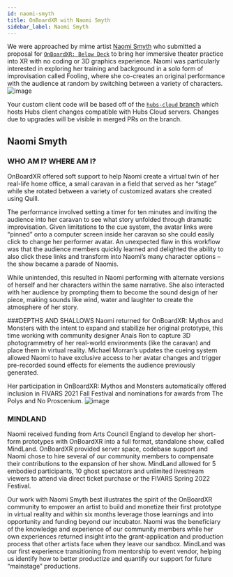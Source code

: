 ```yaml
---
id: naomi-smyth
title: OnBoardXR with Naomi Smyth
sidebar_label: Naomi Smyth
---
```


We were approached by mime artist [Naomi Smyth](https://everythingimmersive.com/organizer/naomi-smyth) who submitted a proposal for [`OnBoardXR: Below Deck`](/obxr2-below-deck) to bring her immersive theater practice into XR with no coding or 3D graphics experience. Naomi was particularly interested in exploring her training and background in a solo form of improvisation called Fooling, where she co-creates an original performance with the audience at random by switching between a variety of characters. ![image](https://user-images.githubusercontent.com/70774583/173257078-9f7e671c-cac9-452e-bc4a-2bea6d4b8243.png)

Your custom client code will be based off of the [`hubs-cloud` branch](https://github.com/mozilla/hubs/tree/hubs-cloud) which hosts Hubs client changes compatible with Hubs Cloud servers. Changes due to upgrades will be visible in merged PRs on the branch.

## Naomi Smyth

### WHO AM I? WHERE AM I?
OnBoardXR offered soft support to help Naomi create a virtual twin of her real-life home office, a small caravan in a field that served as her “stage” while she rotated between a variety of customized avatars she created using Quill. 

The performance involved setting a timer for ten minutes and inviting the audience into her caravan to see what story unfolded through dramatic improvisation. Given limitations to the cue system, the avatar links were “pinned” onto a computer screen inside her caravan so she could easily click to change her performer avatar. An unexpected flaw in this workflow was that the audience members quickly learned and delighted the ability to also click these links and transform into Naomi’s many character options – the show became a parade of Naomis. 

While unintended, this resulted in Naomi performing with alternate versions of herself and her characters within the same narrative. She also interacted with her audience by prompting them to become the sound design of her piece, making sounds like wind, water and laughter to create the atmosphere of her story.

###DEPTHS AND SHALLOWS
Naomi returned for OnBoardXR: Mythos and Monsters with the intent to expand and stabilize her original prototype, this time working with community designer Anais Ron to capture 3D photogrammetry of her real-world environments (like the caravan) and place them in virtual reality. Michael Morran’s updates the cueing system allowed Naomi to have exclusive access to her avatar changes and trigger pre-recorded sound effects for elements the audience previously generated. 

Her participation in OnBoardXR: Mythos and Monsters automatically offered inclusion in FIVARS 2021 Fall Festival and nominations for awards from The Polys and No Proscenium.
![image](https://user-images.githubusercontent.com/70774583/173257285-803e67de-569e-4a8e-aa26-0208e920f4ea.png)

### MINDLAND

Naomi received funding from Arts Council England to develop her short-form prototypes with OnBoardXR into a full format, standalone show, called MindLand. OnBoardXR provided server space, codebase support and Naomi chose to hire several of our community members to compensate their contributions to the expansion of her show. MindLand allowed for 5 embodied participants, 10 ghost spectators and unlimited livestream viewers to attend via direct ticket purchase or the FIVARS Spring 2022 Festival.

Our work with Naomi Smyth best illustrates the spirit of the OnBoardXR community to empower an artist to build and monetize their first prototype in virtual reality and within six months leverage those learnings and into opportunity and funding beyond our incubator. Naomi was the beneficiary of the knowledge and experience of our community members while her own experiences returned insight into the grant-application and production process that other artists face when they leave our sandbox. MindLand was our first experience transitioning from mentorship to event vendor, helping us identify how to better productize and quantify our support for future “mainstage” productions. 
